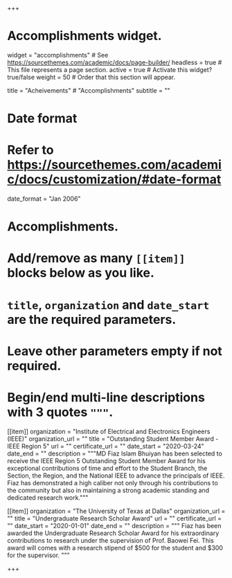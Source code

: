 +++
# Accomplishments widget.
widget = "accomplishments"  # See https://sourcethemes.com/academic/docs/page-builder/
headless = true  # This file represents a page section.
active = true  # Activate this widget? true/false
weight = 50  # Order that this section will appear.

title = "Acheivements"     # "Accomplish&shy;ments"
subtitle = ""

# Date format
#   Refer to https://sourcethemes.com/academic/docs/customization/#date-format
date_format = "Jan 2006"

# Accomplishments.
#   Add/remove as many `[[item]]` blocks below as you like.
#   `title`, `organization` and `date_start` are the required parameters.
#   Leave other parameters empty if not required.
#   Begin/end multi-line descriptions with 3 quotes `"""`.


  
[[item]]
  organization = "Institute of Electrical and Electronics Engineers (IEEE)"
  organization_url = ""
  title = "Outstanding Student Member Award - IEEE Region 5"
  url = ""
  certificate_url = ""
  date_start = "2020-03-24"
  date_end = ""
  description = """MD Fiaz Islam Bhuiyan has been selected to receive the IEEE Region 5 Outstanding Student Member Award for his             exceptional contributions of time and effort to the Student Branch, the Section, the Region, and the National IEEE to advance the         principals of IEEE. Fiaz has demonstrated a high caliber not only through his contributions to the community but also in maintaining a     strong academic standing and dedicated research work."""
 
 [[item]]
  organization = "The University of Texas at Dallas"
  organization_url = ""
  title = "Undergraduate Research Scholar Award"
  url = ""
  certificate_url = ""
  date_start = "2020-01-01"
  date_end = ""
  description = """ Fiaz has been awarded the Undergraduate Research Scholar Award for his extraordinary contributions to research under     the supervision of Prof. Baowei Fei. This award will comes with a research stipend of $500 for the student and $300 for the supervisor. """

+++
